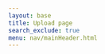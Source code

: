 ```yaml
---
layout: base
title: Upload page
search_exclude: true
menu: nav/mainHeader.html
---
```

<!DOCTYPE html>
<html lang="en">
<head>
    <meta charset="UTF-8">
    <meta name="viewport" content="width=device-width, initial-scale=1.0">
    <title>Cartage - Photo Upload</title>
    <script src="https://cdn.tailwindcss.com"></script>
    <link rel="stylesheet" href="https://cdnjs.cloudflare.com/ajax/libs/font-awesome/6.4.0/css/all.min.css">
    <script>
        tailwind.config = {
            theme: {
                extend: {
                    colors: {
                        cartage: '#F59E0B',
                        cartageLight: '#FDE68A',
                        cartageDark: '#D97706',
                    },
                    animation: {
                        'pulse-slow': 'pulse 3s cubic-bezier(0.4, 0, 0.6, 1) infinite',
                        'float': 'float 6s ease-in-out infinite',
                    },
                    keyframes: {
                        float: {
                            '0%, 100%': { transform: 'translateY(0)' },
                            '50%': { transform: 'translateY(-10px)' },
                        }
                    }
                }
            }
        }
    </script>
    <style>
        @import url('https://fonts.googleapis.com/css2?family=Poppins:wght@300;400;500;600;700&display=swap');
        
        body {
            font-family: 'Poppins', sans-serif;
            background-color: #f8fafc;
        }
        
        .dropzone {
            border: 2px dashed #e5e7eb;
            transition: all 0.3s ease;
        }
        
        .dropzone.active {
            border-color: #F59E0B;
            background-color: rgba(245, 158, 11, 0.05);
        }
        
        .file-item {
            transition: all 0.3s ease;
        }
        
        .file-item:hover {
            transform: translateY(-2px);
            box-shadow: 0 10px 15px -3px rgba(0, 0, 0, 0.1);
        }
        
        .progress-bar {
            transition: width 0.5s ease;
        }
        
        .preview-image {
            transition: all 0.3s ease;
        }
        
        .preview-image:hover {
            transform: scale(1.03);
        }
    </style>
</head>
<body class="min-h-screen bg-gradient-to-br from-white to-gray-50">
    <div class="container mx-auto px-4 py-8 max-w-6xl">
        
        <!-- Main Content -->
        <main>
            <div class="text-center mb-12">
                <h2 class="text-4xl font-bold text-gray-800 mb-3">Upload Your Photos</h2>
                <p class="text-gray-600 max-w-2xl mx-auto">Share your moments with the world. Upload high-quality images to showcase your creativity.</p>
            </div>
            
            <!-- Upload Section -->
            <div class="bg-white rounded-xl shadow-lg overflow-hidden mb-12">
                <div class="p-8">
                    <div id="dropzone" class="dropzone rounded-lg p-12 text-center cursor-pointer">
                        <div class="mx-auto w-24 h-24 bg-cartageLight rounded-full flex items-center justify-center mb-6">
                            <i class="fas fa-cloud-upload-alt text-cartage text-4xl animate-float"></i>
                        </div>
                        <h3 class="text-xl font-semibold text-gray-800 mb-2">Drag & Drop your files here</h3>
                        <p class="text-gray-500 mb-6">or click to browse files</p>
                        <input type="file" id="fileInput" class="hidden" multiple accept="image/*">
                        <button id="browseBtn" class="bg-cartage hover:bg-cartageDark text-white font-medium py-2 px-6 rounded-full transition">
                            Select Files
                        </button>
                    </div>
                </div>
                
                <!-- File List -->
                <div id="fileList" class="border-t border-gray-200 p-6 hidden">
                    <h4 class="font-medium text-gray-700 mb-4">Selected Files</h4>
                    <div id="filesContainer" class="space-y-3">
                        <!-- Files will be added here dynamically -->
                    </div>
                    <div class="mt-6 flex justify-end">
                        <button id="uploadBtn" class="bg-cartage hover:bg-cartageDark text-white font-medium py-2 px-6 rounded-full transition flex items-center">
                            <span>Upload All</span>
                            <i class="fas fa-arrow-up ml-2"></i>
                        </button>
                    </div>
                </div>
            </div>
            
            <!-- Preview Section -->
            <div id="previewSection" class="hidden">
                <h3 class="text-2xl font-semibold text-gray-800 mb-6">Your Uploaded Photos</h3>
                <div id="previewContainer" class="grid grid-cols-1 sm:grid-cols-2 md:grid-cols-3 lg:grid-cols-4 gap-6">
                    <!-- Preview items will be added here dynamically -->
                </div>
                
                <div class="mt-12 text-center">
                    <button id="newUploadBtn" class="bg-cartage hover:bg-cartageDark text-white font-medium py-3 px-8 rounded-full transition">
                        <i class="fas fa-plus mr-2"></i> Upload More Photos
                    </button>
                </div>
            </div>
        </main>
        
        <!-- Footer -->
        <footer class="mt-20 pt-8 border-t border-gray-200">
            <div class="flex flex-col md:flex-row justify-between items-center">
                <div class="mb-4 md:mb-0">
                    <p class="text-gray-600">&copy; 2023 Cartage. All rights reserved.</p>
                </div>
                <div class="flex space-x-6">
                    <a href="#" class="text-gray-500 hover:text-cartage transition">
                        <i class="fab fa-instagram text-xl"></i>
                    </a>
                    <a href="#" class="text-gray-500 hover:text-cartage transition">
                        <i class="fab fa-twitter text-xl"></i>
                    </a>
                    <a href="#" class="text-gray-500 hover:text-cartage transition">
                        <i class="fab fa-facebook text-xl"></i>
                    </a>
                    <a href="#" class="text-gray-500 hover:text-cartage transition">
                        <i class="fab fa-pinterest text-xl"></i>
                    </a>
                </div>
            </div>
        </footer>
    </div>

    <script>
        document.addEventListener('DOMContentLoaded', function() {
            const dropzone = document.getElementById('dropzone');
            const fileInput = document.getElementById('fileInput');
            const browseBtn = document.getElementById('browseBtn');
            const fileList = document.getElementById('fileList');
            const filesContainer = document.getElementById('filesContainer');
            const uploadBtn = document.getElementById('uploadBtn');
            const previewSection = document.getElementById('previewSection');
            const previewContainer = document.getElementById('previewContainer');
            const newUploadBtn = document.getElementById('newUploadBtn');
            
            let files = [];
            
            // Handle drag and drop events
            ['dragenter', 'dragover', 'dragleave', 'drop'].forEach(eventName => {
                dropzone.addEventListener(eventName, preventDefaults, false);
            });
            
            function preventDefaults(e) {
                e.preventDefault();
                e.stopPropagation();
            }
            
            ['dragenter', 'dragover'].forEach(eventName => {
                dropzone.addEventListener(eventName, highlight, false);
            });
            
            ['dragleave', 'drop'].forEach(eventName => {
                dropzone.addEventListener(eventName, unhighlight, false);
            });
            
            function highlight() {
                dropzone.classList.add('active');
            }
            
            function unhighlight() {
                dropzone.classList.remove('active');
            }
            
            // Handle dropped files
            dropzone.addEventListener('drop', handleDrop, false);
            
            function handleDrop(e) {
                const dt = e.dataTransfer;
                const droppedFiles = dt.files;
                handleFiles(droppedFiles);
            }
            
            // Handle file input
            browseBtn.addEventListener('click', () => {
                fileInput.click();
            });
            
            fileInput.addEventListener('change', function() {
                handleFiles(this.files);
            });
            
            // Process selected files
            function handleFiles(selectedFiles) {
                files = [...selectedFiles];
                if (files.length > 0) {
                    updateFileList();
                    fileList.classList.remove('hidden');
                    previewSection.classList.add('hidden');
                }
            }
            
            // Update the file list UI
            function updateFileList() {
                filesContainer.innerHTML = '';
                
                files.forEach((file, index) => {
                    const fileItem = document.createElement('div');
                    fileItem.className = 'file-item bg-gray-50 rounded-lg p-4 flex items-center justify-between';
                    
                    const fileInfo = document.createElement('div');
                    fileInfo.className = 'flex items-center';
                    
                    const fileIcon = document.createElement('div');
                    fileIcon.className = 'w-10 h-10 rounded bg-cartageLight flex items-center justify-center mr-3';
                    fileIcon.innerHTML = '<i class="fas fa-image text-cartage"></i>';
                    
                    const fileName = document.createElement('div');
                    fileName.className = 'text-sm';
                    
                    const nameSpan = document.createElement('span');
                    nameSpan.className = 'font-medium text-gray-800 block';
                    nameSpan.textContent = file.name;
                    
                    const sizeSpan = document.createElement('span');
                    sizeSpan.className = 'text-gray-500 text-xs';
                    sizeSpan.textContent = formatFileSize(file.size);
                    
                    fileName.appendChild(nameSpan);
                    fileName.appendChild(sizeSpan);
                    
                    fileInfo.appendChild(fileIcon);
                    fileInfo.appendChild(fileName);
                    
                    const fileActions = document.createElement('div');
                    fileActions.className = 'flex items-center';
                    
                    const removeBtn = document.createElement('button');
                    removeBtn.className = 'text-gray-400 hover:text-red-500 transition';
                    removeBtn.innerHTML = '<i class="fas fa-times"></i>';
                    removeBtn.addEventListener('click', () => removeFile(index));
                    
                    fileActions.appendChild(removeBtn);
                    
                    fileItem.appendChild(fileInfo);
                    fileItem.appendChild(fileActions);
                    
                    filesContainer.appendChild(fileItem);
                });
            }
            
            // Remove file from list
            function removeFile(index) {
                files.splice(index, 1);
                if (files.length > 0) {
                    updateFileList();
                } else {
                    fileList.classList.add('hidden');
                }
            }
            
            // Format file size
            function formatFileSize(bytes) {
                if (bytes === 0) return '0 Bytes';
                const k = 1024;
                const sizes = ['Bytes', 'KB', 'MB', 'GB'];
                const i = Math.floor(Math.log(bytes) / Math.log(k));
                return parseFloat((bytes / Math.pow(k, i)).toFixed(2)) + ' ' + sizes[i];
            }
            
            // Handle upload
            uploadBtn.addEventListener('click', uploadFiles);
            
            function uploadFiles() {
                if (files.length === 0) return;
                
                // Simulate upload process
                uploadBtn.disabled = true;
                uploadBtn.innerHTML = '<i class="fas fa-spinner fa-spin mr-2"></i> Uploading...';
                
                // Clear previous previews
                previewContainer.innerHTML = '';
                
                // Process each file
                files.forEach((file, index) => {
                    const reader = new FileReader();
                    
                    reader.onload = function(e) {
                        // Create preview item
                        const previewItem = document.createElement('div');
                        previewItem.className = 'preview-item bg-white rounded-lg overflow-hidden shadow-md';
                        
                        const imgContainer = document.createElement('div');
                        imgContainer.className = 'relative overflow-hidden bg-gray-100';
                        imgContainer.style.paddingBottom = '100%'; // Square aspect ratio
                        
                        const img = document.createElement('img');
                        img.src = e.target.result;
                        img.className = 'preview-image absolute h-full w-full object-cover';
                        img.alt = file.name;
                        
                        imgContainer.appendChild(img);
                        
                        const infoContainer = document.createElement('div');
                        infoContainer.className = 'p-3';
                        
                        const fileName = document.createElement('div');
                        fileName.className = 'font-medium text-gray-800 truncate';
                        fileName.textContent = file.name;
                        
                        const fileSize = document.createElement('div');
                        fileSize.className = 'text-xs text-gray-500';
                        fileSize.textContent = formatFileSize(file.size);
                        
                        infoContainer.appendChild(fileName);
                        infoContainer.appendChild(fileSize);
                        
                        previewItem.appendChild(imgContainer);
                        previewItem.appendChild(infoContainer);
                        
                        previewContainer.appendChild(previewItem);
                    };
                    
                    reader.readAsDataURL(file);
                    
                    // Simulate upload delay
                    setTimeout(() => {
                        if (index === files.length - 1) {
                            // Last file processed
                            uploadBtn.innerHTML = '<i class="fas fa-check mr-2"></i> Upload Complete';
                            
                            setTimeout(() => {
                                fileList.classList.add('hidden');
                                previewSection.classList.remove('hidden');
                                uploadBtn.disabled = false;
                                uploadBtn.innerHTML = '<span>Upload All</span><i class="fas fa-arrow-up ml-2"></i>';
                            }, 500);
                        }
                    }, index * 300);
                });
            }
            
            // Handle new upload
            newUploadBtn.addEventListener('click', () => {
                previewSection.classList.add('hidden');
                files = [];
                fileInput.value = '';
            });
        });
    </script>
</body>
</html>